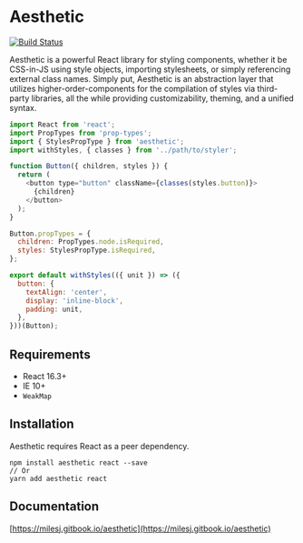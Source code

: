 # Aesthetic

[![Build Status](https://travis-ci.org/milesj/aesthetic.svg?branch=master)](https://travis-ci.org/milesj/aesthetic)

Aesthetic is a powerful React library for styling components, whether it be CSS-in-JS using style
objects, importing stylesheets, or simply referencing external class names. Simply put, Aesthetic is
an abstraction layer that utilizes higher-order-components for the compilation of styles via
third-party libraries, all the while providing customizability, theming, and a unified syntax.

```javascript
import React from 'react';
import PropTypes from 'prop-types';
import { StylesPropType } from 'aesthetic';
import withStyles, { classes } from '../path/to/styler';

function Button({ children, styles }) {
  return (
    <button type="button" className={classes(styles.button)}>
      {children}
    </button>
  );
}

Button.propTypes = {
  children: PropTypes.node.isRequired,
  styles: StylesPropType.isRequired,
};

export default withStyles(({ unit }) => ({
  button: {
    textAlign: 'center',
    display: 'inline-block',
    padding: unit,
  },
}))(Button);
```

## Requirements

- React 16.3+
- IE 10+
- `WeakMap`

## Installation

Aesthetic requires React as a peer dependency.

```
npm install aesthetic react --save
// Or
yarn add aesthetic react
```

## Documentation

[https://milesj.gitbook.io/aesthetic](https://milesj.gitbook.io/aesthetic)
